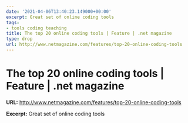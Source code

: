 ```yaml
---
date: '2021-04-06T13:40:23.149000+00:00'
excerpt: Great set of online coding tools
tags:
- tools coding teaching
title: The top 20 online coding tools | Feature | .net magazine
type: drop
url: http://www.netmagazine.com/features/top-20-online-coding-tools
---
```


# The top 20 online coding tools | Feature | .net magazine

**URL:** http://www.netmagazine.com/features/top-20-online-coding-tools

**Excerpt:** Great set of online coding tools
